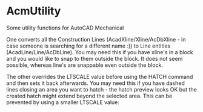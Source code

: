 AcmUtility
==========

Some utility functions for AutoCAD Mechanical 

One converts all the Construction Lines (AcadXline/Xline/AcDbXline - in case someone is searching for a different name :)) to Line entities (AcadLine/Line/AcDbLine). 
You may need this if you have xline's in a block and you would like to snap to them outside the block. 
It does not seem possible, whereas line's are snappable even outside the block.

The  other overrides the LTSCALE value before using the HATCH command and then sets it back afterwards. 
You may need this if you have dashed lines closing an area you want to hatch - the hatch preview looks OK but the created hatch might extend beyond the selected area. 
This can be prevented by using a smaller LTSCALE value:
